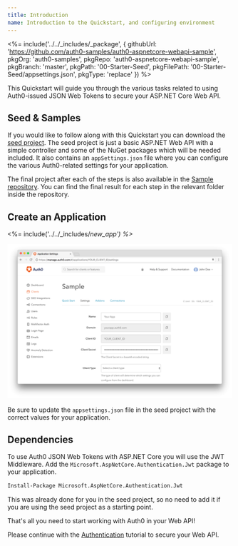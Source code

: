 ```yaml
---
title: Introduction
name: Introduction to the Quickstart, and configuring environment
---
```


<%= include('../../_includes/_package', {
  githubUrl: 'https://github.com/auth0-samples/auth0-aspnetcore-webapi-sample',
  pkgOrg: 'auth0-samples',
  pkgRepo: 'auth0-aspnetcore-webapi-sample',
  pkgBranch: 'master',
  pkgPath: '00-Starter-Seed',
  pkgFilePath: '00-Starter-Seed/appsettings.json',
  pkgType: 'replace'
}) %>

This Quickstart will guide you through the various tasks related to using Auth0-issued JSON Web Tokens to secure your ASP.NET Core Web API. 

## Seed & Samples

If you would like to follow along with this Quickstart you can download the [seed project](https://github.com/auth0-samples/auth0-aspnetcore-webapi-sample/tree/master/00-Starter-Seed). The seed project is just a basic ASP.NET Web API with a simple controller and some of the NuGet packages which will be needed included. It also contains an `appSettings.json` file where you can configure the various Auth0-related settings for your application.

The final project after each of the steps is also available in the [Sample repository](https://github.com/auth0-samples/auth0-aspnetcore-webapi-sample). You can find the final result for each step in the relevant folder inside the repository.

## Create an Application

<%= include('../../_includes/_new_app') %>_

![App Dashboard](/media/articles/angularjs/app_dashboard.png)

Be sure to update the `appsettings.json` file in the seed project with the correct values for your application. 

## Dependencies

To use Auth0 JSON Web Tokens with ASP.NET Core you will use the JWT Middleware. Add the `Microsoft.AspNetCore.Authentication.Jwt` package to your application.

```bash
Install-Package Microsoft.AspNetCore.Authentication.Jwt
```

This was already done for you in the seed project, so no need to add it if you are using the seed project as a starting point.

That's all you need to start working with Auth0 in your Web API! 

Please continue with the [Authentication](/quickstart/backend/aspnet-core-webapi/01-authentication-rs256) tutorial to secure your Web API.
